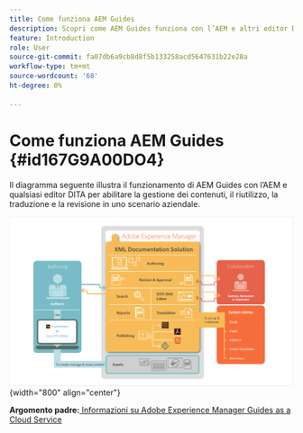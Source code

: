 ```yaml
---
title: Come funziona AEM Guides
description: Scopri come AEM Guides funziona con l’AEM e altri editor DITA per abilitare la gestione dei contenuti, il riutilizzo, la traduzione e la revisione in uno scenario aziendale.
feature: Introduction
role: User
source-git-commit: fa07db6a9cb8d8f5b133258acd5647631b22e28a
workflow-type: tm+mt
source-wordcount: '68'
ht-degree: 0%

---
```


# Come funziona AEM Guides {#id167G9A00DO4}

Il diagramma seguente illustra il funzionamento di AEM Guides con l’AEM e qualsiasi editor DITA per abilitare la gestione dei contenuti, il riutilizzo, la traduzione e la revisione in uno scenario aziendale.

![](images/xml-add-on-how-it-works.png){width="800" align="center"}


**Argomento padre:**[ Informazioni su Adobe Experience Manager Guides as a Cloud Service](intro.md)
